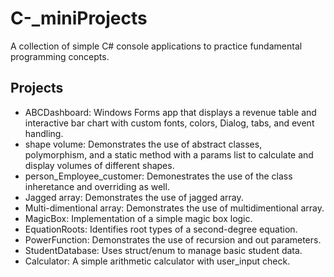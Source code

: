 # C-_miniProjects
A collection of simple C# console applications to practice fundamental programming concepts.

## Projects

- ABCDashboard: Windows Forms app that displays a revenue table and interactive bar chart with custom fonts, colors, Dialog, tabs, and event handling.
- shape volume: Demonstrates the use of abstract classes, polymorphism, and a static method with a params list to calculate and display volumes of different shapes.
- person_Employee_customer: Demonestrates the use of the class inheretance and overriding as well.
- Jagged array: Demonstrates the use of jagged array.
- Multi-dimentional array: Demonstrates the use of multidimentional array.
- MagicBox: Implementation of a simple magic box logic.
- EquationRoots: Identifies root types of a second-degree equation.
- PowerFunction: Demonstrates the use of recursion and out parameters.
- StudentDatabase: Uses struct/enum to manage basic student data.
- Calculator: A simple arithmetic calculator with user_input check.



